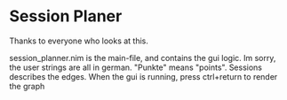 # Session Planer

Thanks to everyone who looks at this.

session_planner.nim is the main-file, and contains the gui logic.
Im sorry, the user strings are all in german. "Punkte" means "points".
Sessions describes the edges. When the gui is running, press ctrl+return to
render the graph
